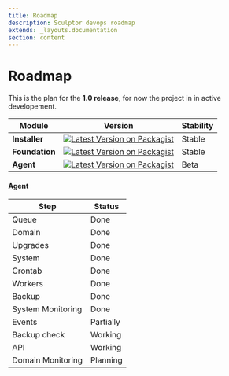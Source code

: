 ```yaml
---
title: Roadmap
description: Sculptor devops roadmap
extends: _layouts.documentation
section: content
---
```


# Roadmap

This is the plan for the **1.0 release**, for now the project in in active developement.

| Module            | Version | Stability  |
|-----------------|---------|--------------|
| **Installer**   | [![Latest Version on Packagist](https://img.shields.io/packagist/v/sculptor-devops/installer.svg?style=flat-square)](https://packagist.org/packages/sculptor-devops/installer)   | Stable |
| **Foundation**  | [![Latest Version on Packagist](https://img.shields.io/packagist/v/sculptor-devops/foundation.svg?style=flat-square)](https://packagist.org/packages/sculptor-devops/foundation) | Stable |
| **Agent**       | [![Latest Version on Packagist](https://img.shields.io/packagist/v/sculptor-devops/sculptor.svg?style=flat-square)](https://packagist.org/packages/sculptor-devops/sculptor)   | Beta   |

#### Agent
|Step | Status |
|-----|--------|
|Queue| Done|
|Domain| Done|
|Upgrades| Done|
|System| Done|
|Crontab| Done|
|Workers| Done|
|Backup| Done|
|System Monitoring| Done|
|Events| Partially|
|Backup check| Working|
|API| Working|
|Domain Monitoring| Planning|